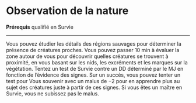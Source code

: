 # Observation de la nature

<p><strong>Prérequis</strong> qualifié en Survie</p>
<hr>
<p>Vous pouvez étudier les détails des régions sauvages pour déterminer la présence de créatures proches. Vous pouvez passer 10 min à évaluer la zone autour de vous pour découvrir quelles créatures se trouvent à proximité, en vous basant sur les nids, les excréments et les marques sur la végétation. Tentez un test de Survie contre un DD déterminé par le MJ en fonction de l’évidence des signes. Sur un succès, vous pouvez tenter un test pour Vous souvenir avec un malus de −2 pour en apprendre plus au sujet des créatures juste à partir de ces signes. Si vous êtes un maître en Survie, vous ne subissez pas le malus.</p>